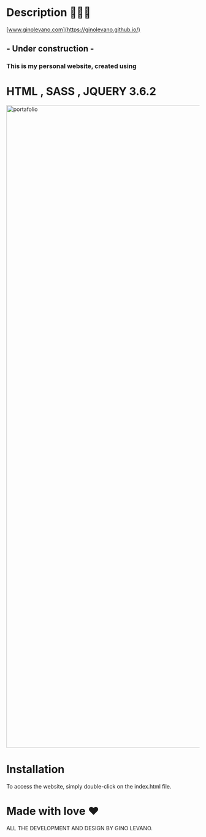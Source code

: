# Description 🏄🏽‍♂️
[www.ginolevano.com](https://ginolevano.github.io/)
## - Under construction -
### This is my personal website, created using

# HTML , SASS , JQUERY 3.6.2 



<img width="1677" alt="portafolio" src="https://github.com/user-attachments/assets/685f3f38-52d2-469f-b21e-225e42ec2e6a" />

# Installation

To access the website, simply double-click on the index.html file.



# Made with love ❤️
ALL THE DEVELOPMENT AND DESIGN BY GINO LEVANO.
